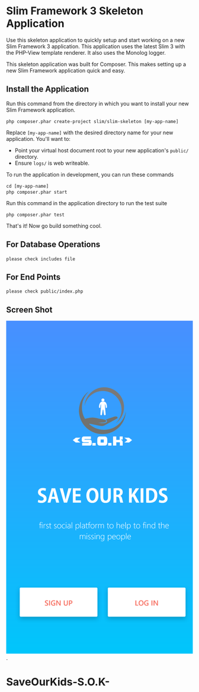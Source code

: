 # Slim Framework 3 Skeleton Application

Use this skeleton application to quickly setup and start working on a new Slim Framework 3 application. This application uses the latest Slim 3 with the PHP-View template renderer. It also uses the Monolog logger.

This skeleton application was built for Composer. This makes setting up a new Slim Framework application quick and easy.

## Install the Application

Run this command from the directory in which you want to install your new Slim Framework application.

    php composer.phar create-project slim/slim-skeleton [my-app-name]

Replace `[my-app-name]` with the desired directory name for your new application. You'll want to:

* Point your virtual host document root to your new application's `public/` directory.
* Ensure `logs/` is web writeable.

To run the application in development, you can run these commands 

	cd [my-app-name]
	php composer.phar start

Run this command in the application directory to run the test suite

	php composer.phar test

That's it! Now go build something cool.

## For Database Operations 
	please check includes file
## For End Points 
	please check public/index.php
	
## Screen Shot
![App Screen](https://github.com/Mostafaelnagar/SaveOurKids-S.O.K-/blob/master/uploads/images/56271627_1360178344123423_2288770797679935488_n.png).

# SaveOurKids-S.O.K-

